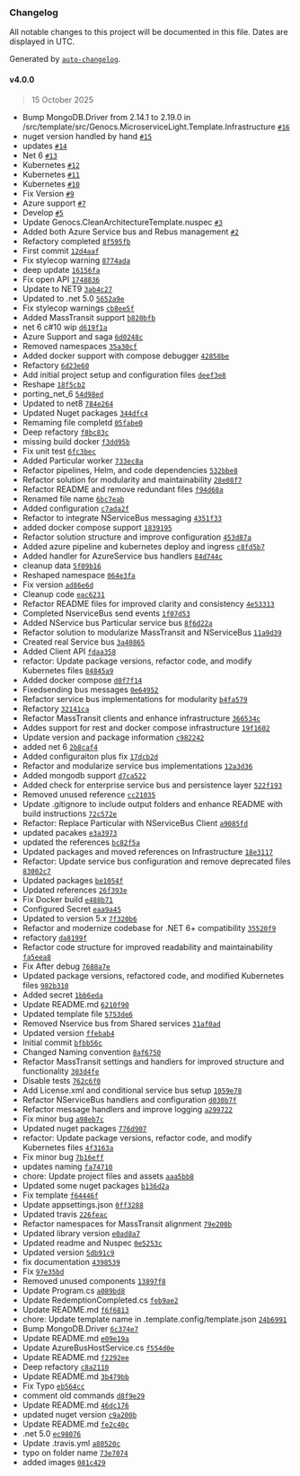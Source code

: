 ### Changelog

All notable changes to this project will be documented in this file. Dates are displayed in UTC.

Generated by [`auto-changelog`](https://github.com/CookPete/auto-changelog).

#### v4.0.0

> 15 October 2025

- Bump MongoDB.Driver from 2.14.1 to 2.19.0 in /src/template/src/Genocs.MicroserviceLight.Template.Infrastructure [`#16`](https://github.com/Genocs/clean-architecture-template/pull/16)
- nuget version handled by hand [`#15`](https://github.com/Genocs/clean-architecture-template/pull/15)
- updates [`#14`](https://github.com/Genocs/clean-architecture-template/pull/14)
- Net 6 [`#13`](https://github.com/Genocs/clean-architecture-template/pull/13)
- Kubernetes [`#12`](https://github.com/Genocs/clean-architecture-template/pull/12)
- Kubernetes [`#11`](https://github.com/Genocs/clean-architecture-template/pull/11)
- Kubernetes [`#10`](https://github.com/Genocs/clean-architecture-template/pull/10)
- Fix Version [`#9`](https://github.com/Genocs/clean-architecture-template/pull/9)
- Azure support [`#7`](https://github.com/Genocs/clean-architecture-template/pull/7)
- Develop [`#5`](https://github.com/Genocs/clean-architecture-template/pull/5)
- Update Genocs.CleanArchitectureTemplate.nuspec [`#3`](https://github.com/Genocs/clean-architecture-template/pull/3)
- Added both Azure Service bus and Rebus management [`#2`](https://github.com/Genocs/clean-architecture-template/pull/2)
- Refactory completed [`8f595fb`](https://github.com/Genocs/clean-architecture-template/commit/8f595fbb9fb26adbb140ffe34e6f6313554f210b)
- First commit [`12d4aaf`](https://github.com/Genocs/clean-architecture-template/commit/12d4aaf972fa5a6b75634557657b9531f9f517a6)
- Fix stylecop warning [`8774ada`](https://github.com/Genocs/clean-architecture-template/commit/8774ada4d001b60a21f40a789b0b653623756f3f)
- deep update [`16156fa`](https://github.com/Genocs/clean-architecture-template/commit/16156fa3c5e5c887672cc5a242bf3f84a972150f)
- Fix open API [`1748836`](https://github.com/Genocs/clean-architecture-template/commit/17488369f239fde6ccb1e9c10d4ed854541b7475)
- Update to NET9 [`3ab4c27`](https://github.com/Genocs/clean-architecture-template/commit/3ab4c274e0c57839c1bd6a2947049a2ed4c843dd)
- Updated to .net 5.0 [`5652a9e`](https://github.com/Genocs/clean-architecture-template/commit/5652a9e7086d42d7a7ea6948a2920959486c676f)
- Fix stylecop warnings [`cb8ee5f`](https://github.com/Genocs/clean-architecture-template/commit/cb8ee5f3676b1f7ca8bef3a7b9e567fdf49786fe)
- Added MassTransit support [`b820bfb`](https://github.com/Genocs/clean-architecture-template/commit/b820bfb0b351ed51241dae58dba630ae47f4c322)
- net 6 c#10 wip [`d619f1a`](https://github.com/Genocs/clean-architecture-template/commit/d619f1a278806003ad40dbbc0e4378a51163956e)
- Azure Support and saga [`6d0248c`](https://github.com/Genocs/clean-architecture-template/commit/6d0248c937cd1ecfd896c66aac905bfd86af80c2)
- Removed namespaces [`35a30cf`](https://github.com/Genocs/clean-architecture-template/commit/35a30cfb0cfa20184832eacdb2cf2092ab7a8ec1)
- Added docker support with compose debugger [`42858be`](https://github.com/Genocs/clean-architecture-template/commit/42858be661aabca4e54292121adcbf6107a0e717)
- Refactory [`6d23e60`](https://github.com/Genocs/clean-architecture-template/commit/6d23e60b2b05225ce9e58d7613bd8f9247c4e200)
- Add initial project setup and configuration files [`deef3e8`](https://github.com/Genocs/clean-architecture-template/commit/deef3e8264a8281d57047fd297e634bb67ea2ef9)
- Reshape [`18f5cb2`](https://github.com/Genocs/clean-architecture-template/commit/18f5cb268450e1e1e875338fde0e48f471e24417)
- porting_net_6 [`54d98ed`](https://github.com/Genocs/clean-architecture-template/commit/54d98ed01cb2952a9460bd370cac432ef9639f22)
- Updated to net8 [`784e264`](https://github.com/Genocs/clean-architecture-template/commit/784e2642efc8ae20dcb5868999eb421486d3efb8)
- Updated Nuget packages [`344dfc4`](https://github.com/Genocs/clean-architecture-template/commit/344dfc4cfa1f6e1219b56690df77840b7bfd3bac)
- Remaming file completd [`05fabe0`](https://github.com/Genocs/clean-architecture-template/commit/05fabe04ecf0462ea3f0291cc54cd3d1eeefb82f)
- Deep refactory [`f8bc83c`](https://github.com/Genocs/clean-architecture-template/commit/f8bc83c41a52c9d39a88921d5627498f90b8f9f6)
- missing build docker [`f3dd95b`](https://github.com/Genocs/clean-architecture-template/commit/f3dd95bf9baf8d067b4340a26c2001cd1c5e9873)
- Fix unit test [`6fc3bec`](https://github.com/Genocs/clean-architecture-template/commit/6fc3bec692d66fbe814606d806c6b9cf15edf306)
- Added Particular worker [`733ec8a`](https://github.com/Genocs/clean-architecture-template/commit/733ec8aa5d28a2935838da32de4f3ee1d3129924)
- Refactor pipelines, Helm, and code dependencies [`532bbe8`](https://github.com/Genocs/clean-architecture-template/commit/532bbe87a54b8c1de135516ec9fe10bac0bf336e)
- Refactor solution for modularity and maintainability [`28e08f7`](https://github.com/Genocs/clean-architecture-template/commit/28e08f78d5b6b01422596e63bbbf878aee313448)
- Refactor README and remove redundant files [`f94d68a`](https://github.com/Genocs/clean-architecture-template/commit/f94d68a4592cdf3dbd3bdd943e91bcff0a4f0e1e)
- Renamed file name [`6bc7eab`](https://github.com/Genocs/clean-architecture-template/commit/6bc7eabb0bde1779cfe999db4803be52f9cc4971)
- Added configuration [`c7ada2f`](https://github.com/Genocs/clean-architecture-template/commit/c7ada2fdca33b5021f8007a121248138f5e41a89)
- Refactor to integrate NServiceBus messaging [`4351f33`](https://github.com/Genocs/clean-architecture-template/commit/4351f33c5b635264a03a42022fa92f241a7334ce)
- added docker compose support [`1839195`](https://github.com/Genocs/clean-architecture-template/commit/183919581d3965ee047195c9bd954b77c874baff)
- Refactor solution structure and improve configuration [`453d87a`](https://github.com/Genocs/clean-architecture-template/commit/453d87a88d68e4b56154872f3c9351235c876c98)
- Added azure pipeline and kubernetes deploy and ingress [`c8fd5b7`](https://github.com/Genocs/clean-architecture-template/commit/c8fd5b7f386048e714423dc44f2f6c3c2df33c90)
- Added handler for AzureService bus handlers [`84d744c`](https://github.com/Genocs/clean-architecture-template/commit/84d744c0d33aa2c2a67acebbf87e5352344f02cc)
- cleanup data [`5f09b16`](https://github.com/Genocs/clean-architecture-template/commit/5f09b1659e40071a89e97b6558a1e4a04443955d)
- Reshaped namespace [`064e3fa`](https://github.com/Genocs/clean-architecture-template/commit/064e3fa8cc5b30a62a49f5b1b563ccd93394f0bb)
- Fix version [`ad86e6d`](https://github.com/Genocs/clean-architecture-template/commit/ad86e6d24a935139f271507174bfa5e430ea2dc9)
- Cleanup code [`eac6231`](https://github.com/Genocs/clean-architecture-template/commit/eac6231de4011650b5e8100c7ba5ba33684314ce)
- Refactor README files for improved clarity and consistency [`4e53313`](https://github.com/Genocs/clean-architecture-template/commit/4e53313c8e907cc69f60d468f0f4159345f8cb3c)
- Completed NserviceBus send events [`1f07d53`](https://github.com/Genocs/clean-architecture-template/commit/1f07d537dae2c9e89035b3159d20c5c73832229f)
- Added NService bus Particular service bus [`8f6d22a`](https://github.com/Genocs/clean-architecture-template/commit/8f6d22a4d3457eabd7dea3728618d934b088689e)
- Refactor solution to modularize MassTransit and NServiceBus [`11a9d39`](https://github.com/Genocs/clean-architecture-template/commit/11a9d393d4de162c5bc2bff7a21813c52603798f)
- Created real Service bus [`3a40865`](https://github.com/Genocs/clean-architecture-template/commit/3a40865b4eed8fb599dad8a183d48b873986b344)
- Added Client API [`fdaa358`](https://github.com/Genocs/clean-architecture-template/commit/fdaa35802573fb858a5604bbb2b6638b0324d27e)
- refactor: Update package versions, refactor code, and modify Kubernetes files [`84845a9`](https://github.com/Genocs/clean-architecture-template/commit/84845a9964b882463fe2efda785e8aaaedcd2999)
- Added docker compose [`d0f7f14`](https://github.com/Genocs/clean-architecture-template/commit/d0f7f148923a74e5bf604cfb6b88de2df00a1382)
- Fixedsending bus messages [`0e64952`](https://github.com/Genocs/clean-architecture-template/commit/0e64952843c05e9f3d1fd4dd935177c42cacad77)
- Refactor service bus implementations for modularity [`b4fa579`](https://github.com/Genocs/clean-architecture-template/commit/b4fa579bddcbf20d5f46a781185ce4301188912a)
- Refactory [`32141ca`](https://github.com/Genocs/clean-architecture-template/commit/32141caeea5a4cdc1f60e3bf2a2ef00f8b03bf79)
- Refactor MassTransit clients and enhance infrastructure [`366534c`](https://github.com/Genocs/clean-architecture-template/commit/366534c91d8169d5446bef63665400c8ad2bdcdf)
- Addes support for rest and docker compose infrastructure [`19f1602`](https://github.com/Genocs/clean-architecture-template/commit/19f160252c45cd6b75868c39b764354d49b2970b)
- Update version and package information [`c982242`](https://github.com/Genocs/clean-architecture-template/commit/c982242c4a9b636470f470fad087a35290736954)
- added net 6 [`2b8caf4`](https://github.com/Genocs/clean-architecture-template/commit/2b8caf40b77689ae7f4f96e8cdb12053df157ae8)
- Added configuraiton plus fix [`17dcb2d`](https://github.com/Genocs/clean-architecture-template/commit/17dcb2d413c50e9f187958febc7e69dc31720630)
- Refactor and modularize service bus implementations [`12a3d36`](https://github.com/Genocs/clean-architecture-template/commit/12a3d364dbcaad1789a5e5364763b5420f242b18)
- Added mongodb support [`d7ca522`](https://github.com/Genocs/clean-architecture-template/commit/d7ca52292f83399e90ae8e41fcb4fa4addb534a0)
- Added check for enterprise service bus and persistence layer [`522f193`](https://github.com/Genocs/clean-architecture-template/commit/522f193b9a577c8d648b8e91a20393824cc1cccb)
- Removed unused reference [`cc21035`](https://github.com/Genocs/clean-architecture-template/commit/cc21035ab6996cc917f6e3c6a3e793247497ca49)
- Update .gitignore to include output folders and enhance README with build instructions [`72c572e`](https://github.com/Genocs/clean-architecture-template/commit/72c572efd499de11676195cb03a16eaf412e7b62)
- Refactor: Replace Particular with NServiceBus Client [`a9085fd`](https://github.com/Genocs/clean-architecture-template/commit/a9085fd77c020bf290cc968d0b8cdaee6fb418c6)
- updated  pacakes [`e3a3973`](https://github.com/Genocs/clean-architecture-template/commit/e3a39733c8b1c5ce12c435c482aa576266eeadd0)
- updated the references [`bc82f5a`](https://github.com/Genocs/clean-architecture-template/commit/bc82f5a556e7fad6a2086e6b447524eb1c053b47)
- Updated packages and moved references on Infrastructure [`18e3117`](https://github.com/Genocs/clean-architecture-template/commit/18e3117432e9ab9d200eb305e26e4b5443d6d575)
- Refactor: Update service bus configuration and remove deprecated files [`83002c7`](https://github.com/Genocs/clean-architecture-template/commit/83002c7c7ae45a36b2eec4733a15698450fbf64a)
- Updated packages [`be1054f`](https://github.com/Genocs/clean-architecture-template/commit/be1054f24245099e5a2443e35d71219d1c97f105)
- Updated references [`26f393e`](https://github.com/Genocs/clean-architecture-template/commit/26f393e981f2060ca11f6f77a63fcac6e0df591d)
- Fix Docker build [`e488b71`](https://github.com/Genocs/clean-architecture-template/commit/e488b7121f1ee9f09810a284d5b1518f0a091854)
- Configured Secret [`eaa9a45`](https://github.com/Genocs/clean-architecture-template/commit/eaa9a454b8b513a70c5308664eb958bf81b8dfee)
- Updated to version 5.x [`7f320b6`](https://github.com/Genocs/clean-architecture-template/commit/7f320b6429e6f3f2c9e720b91ce6a4e7759f4c00)
- Refactor and modernize codebase for .NET 6+ compatibility [`35520f9`](https://github.com/Genocs/clean-architecture-template/commit/35520f961a352779812ddcaadbe30267e7e5f694)
- refactory [`da8199f`](https://github.com/Genocs/clean-architecture-template/commit/da8199fbecdd10e7f0b36941b2e57da1e0a681d5)
- Refactor code structure for improved readability and maintainability [`fa5eea8`](https://github.com/Genocs/clean-architecture-template/commit/fa5eea8c6de24a580bffc5570871b959384aff03)
- Fix After debug [`7688a7e`](https://github.com/Genocs/clean-architecture-template/commit/7688a7e8ecbe034f9c5f0923576b83057bcc3bf4)
- Updated package versions, refactored code, and modified Kubernetes files [`982b310`](https://github.com/Genocs/clean-architecture-template/commit/982b3106635bdcbfd07c418de780d3cc32ee55be)
- Added secret [`1bb6eda`](https://github.com/Genocs/clean-architecture-template/commit/1bb6eda3be119e2711ea6a75c0f81952c23d9c25)
- Update README.md [`6210f90`](https://github.com/Genocs/clean-architecture-template/commit/6210f90f0b463a64b877b54e8e83007ac20b5909)
- Updated template file [`5753de6`](https://github.com/Genocs/clean-architecture-template/commit/5753de6bbb930344356024daaba7b36195b70dd5)
- Removed Nservice bus from Shared services [`31af0ad`](https://github.com/Genocs/clean-architecture-template/commit/31af0ad962651f62f6efdb4e3c2d708155e50aa0)
- Updated version [`ffebab4`](https://github.com/Genocs/clean-architecture-template/commit/ffebab4399c1ba3042293a1bc4a7b30ab95308fa)
- Initial commit [`bfbb56c`](https://github.com/Genocs/clean-architecture-template/commit/bfbb56cf664f8f51509fddc44350a427f98b092c)
- Changed Naming convention [`8af6750`](https://github.com/Genocs/clean-architecture-template/commit/8af6750036171259710f4542dc4af9f186cef6dc)
- Refactor MassTransit settings and handlers for improved structure and functionality [`303d4fe`](https://github.com/Genocs/clean-architecture-template/commit/303d4fe5cf123c7eff25624100bc552e936e1cc7)
- Disable tests [`762c6f0`](https://github.com/Genocs/clean-architecture-template/commit/762c6f018c89130e87246d4d42d76771da4e0749)
- Add License.xml and conditional service bus setup [`1059e78`](https://github.com/Genocs/clean-architecture-template/commit/1059e7890cfee3824381a8ad05222a08a4fc5f40)
- Refactor NServiceBus handlers and configuration [`d030b7f`](https://github.com/Genocs/clean-architecture-template/commit/d030b7f386409764aa11d08cd6e258941283bd55)
- Refactor message handlers and improve logging [`a299722`](https://github.com/Genocs/clean-architecture-template/commit/a299722ead93f51a5d1889880f41b80f8f68e813)
- Fix minor bug [`a98eb7c`](https://github.com/Genocs/clean-architecture-template/commit/a98eb7cda3192ed2b985f3eb49cb6b862da80e06)
- Updated nuget packages [`776d907`](https://github.com/Genocs/clean-architecture-template/commit/776d907edf416f4cecfe661c2e06c0888203e43a)
- refactor: Update package versions, refactor code, and modify Kubernetes files [`4f3163a`](https://github.com/Genocs/clean-architecture-template/commit/4f3163a3fe935f126ff39644499b952a6ffdc880)
- Fix minor bug [`7b16eff`](https://github.com/Genocs/clean-architecture-template/commit/7b16eff30c3c3139d041fec7f290f36e9a3acde0)
- updates naming [`fa74710`](https://github.com/Genocs/clean-architecture-template/commit/fa747106664639059da33b9662a4703af1d32c77)
- chore: Update project files and assets [`aaa5bb8`](https://github.com/Genocs/clean-architecture-template/commit/aaa5bb81030c1b0be2b747ea4784050d0ec6f2bd)
- Updated some nuget packages [`b136d2a`](https://github.com/Genocs/clean-architecture-template/commit/b136d2ad9b9e348f37a6bc2f511ad94078cc3db4)
- Fix template [`f64446f`](https://github.com/Genocs/clean-architecture-template/commit/f64446f08a0debea2deb2db7d8fe8640fe302dd3)
- Update appsettings.json [`0ff3288`](https://github.com/Genocs/clean-architecture-template/commit/0ff3288b59bebb20bf3bedf5cf172858d14205d6)
- Updated travis [`226feac`](https://github.com/Genocs/clean-architecture-template/commit/226feacccfd614a07144e3966219671d7bbe7385)
- Refactor namespaces for MassTransit alignment [`79e200b`](https://github.com/Genocs/clean-architecture-template/commit/79e200bf14edaed5f065b0f93a6e2eaf0f9086ba)
- Updated library version [`e0ad8a7`](https://github.com/Genocs/clean-architecture-template/commit/e0ad8a792271394d5f10e4cc1d095feab6f683ff)
- Updated readme and Nuspec [`0e5253c`](https://github.com/Genocs/clean-architecture-template/commit/0e5253c000b942385fd01d715777d27e7452e7d6)
- Updated version [`5db91c9`](https://github.com/Genocs/clean-architecture-template/commit/5db91c944e4833401e0a84b10ffc98b78ff4e284)
- fix documentation [`4398539`](https://github.com/Genocs/clean-architecture-template/commit/4398539f953d630ace02251714303b5bd3bd08eb)
- Fix [`97e35bd`](https://github.com/Genocs/clean-architecture-template/commit/97e35bdf18f039df6909fb43fbb23ceea0e5c68f)
- Removed unused components [`13897f8`](https://github.com/Genocs/clean-architecture-template/commit/13897f8a8529caefc48d3d66c7639976a409b3f4)
- Update Program.cs [`a089bd8`](https://github.com/Genocs/clean-architecture-template/commit/a089bd8bef24eab60660ea6ed7db2b6cf6786ed8)
- Update RedemptionCompleted.cs [`feb9ae2`](https://github.com/Genocs/clean-architecture-template/commit/feb9ae2d17a01e5ca8e513be99c8e4a960658510)
- Update README.md [`f6f6813`](https://github.com/Genocs/clean-architecture-template/commit/f6f68139f033ba6fb1720120348a65ecfdd324f7)
- chore: Update template name in .template.config/template.json [`24b6991`](https://github.com/Genocs/clean-architecture-template/commit/24b699168b41a87ba412843f9d299363d6050bbd)
- Bump MongoDB.Driver [`6c374e7`](https://github.com/Genocs/clean-architecture-template/commit/6c374e73134b5f7131abef35fe7ea0804d410231)
- Update README.md [`e09e19a`](https://github.com/Genocs/clean-architecture-template/commit/e09e19a00f2c060eb70fab18995a624f5f132e43)
- Update AzureBusHostService.cs [`f554d0e`](https://github.com/Genocs/clean-architecture-template/commit/f554d0e98b3633555db09fa9395772b854a1e8c7)
- Update README.md [`f2292ee`](https://github.com/Genocs/clean-architecture-template/commit/f2292ee3a81705c8b7b386226539cc1e0d8a2bac)
- Deep refactory [`c8a2110`](https://github.com/Genocs/clean-architecture-template/commit/c8a21103f2e909fff27a221b5461a298fa464ad2)
- Update README.md [`3b479bb`](https://github.com/Genocs/clean-architecture-template/commit/3b479bbbf4aee85b5bbf6c2783155de3435bc7f0)
- Fix Typo [`eb564cc`](https://github.com/Genocs/clean-architecture-template/commit/eb564cc820eb7f5cf928805cba625ec016234afb)
- comment old commands [`d8f9e29`](https://github.com/Genocs/clean-architecture-template/commit/d8f9e2907c13cf3e47c4143c5e97773442b3944b)
- Update README.md [`46dc176`](https://github.com/Genocs/clean-architecture-template/commit/46dc176002f5fe5919e01b002bfb7b1e73a0c0a5)
- updated nuget version [`c9a200b`](https://github.com/Genocs/clean-architecture-template/commit/c9a200b01286239ac9f35fc299c7631a7d596010)
- Update README.md [`fe2c40c`](https://github.com/Genocs/clean-architecture-template/commit/fe2c40ce0f7e5a2d5a49e3682a0b372a3738fca8)
- .net 5.0 [`ec98076`](https://github.com/Genocs/clean-architecture-template/commit/ec98076977f64420632f494adc2ca464cf08c381)
- Update .travis.yml [`a80520c`](https://github.com/Genocs/clean-architecture-template/commit/a80520c69096a22052b1e34883c46d219193bbe7)
- typo on folder name [`73e7074`](https://github.com/Genocs/clean-architecture-template/commit/73e707410c13fcb4b8ea66b7177f04406b692137)
- added images [`081c429`](https://github.com/Genocs/clean-architecture-template/commit/081c4291c0ae3e52a436ca8f239db228b10ceaf3)
